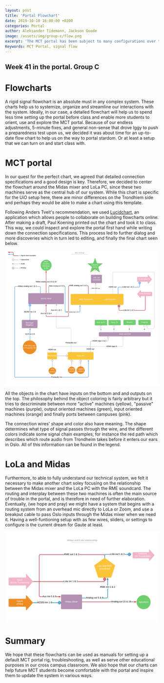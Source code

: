 ```yaml
---
layout: post
title: 'Portal Flowchart'
date: 2019-10-10 16:00:00 +0200
categories: Portal
author: Aleksander Tidemann, Jackson Goode
image: /assets/img/group-c/flow.png
excerpt: 'The MCT portal has been subject to many configurations over the last couple of months. In this post, we explore how flowcharts may help us see a brighter tomorrow (we need as much light as we can get here).'
Keywords: MCT Portal, signal flow
---
```


## Week 41 in the portal. Group C

# Flowcharts 

A rigid signal flowchart is an absolute must in any complex system. These charts help us to systemize, organize and streamline our interactions with the system. Ideally, in our case, a detailed flowchart will help us to spend less time setting up the portal before class and enable more students to orient, use and explore the MCT portal. Because of our endless adjustments, 5-minute fixes, and general non-sense that drove Iggy to push a preparedness test upon us, we decided it was about time for an up-to-date flow chart to help us on the way to portal stardom. Or at least a setup that we can turn on and start class with.

# MCT portal

In our quest for the perfect chart, we agreed that detailed connection specifications and a good design is key. Therefore, we decided to center the flowchart around the Midas mixer and LoLa PC, since these two machines serve as the central hub of our system. While this chart is specific for the UiO setup here, there are minor differences on the Trondhiem side and perhaps they would be able to make a chart using this template.

Following Anders Tveit's recommendation, we used [Lucidchart](https://www.lucidchart.com), an application which allows people to collaborate on building flowcharts online. After making a draft, Paul Koening printed out the chart and took it to class. This way, we could inspect and explore the portal first hand while writing down the connection specifications. This process led to further dialog and more discoveries which in turn led to editing, and finally the final chart seen below.

![Portal Flowchart](/assets/img/group-c/Portal-flowchart.jpg) 

All the objects in the chart have inputs on the bottom and and outputs on the top. The philosophy behind the object coloring is fairly arbitrary but it tries to descriminate between more "active" machines (yellow), "passive" machines (purple), output oriented machines (green), input oriented machines (orange) and finally ports between campuses (pink).

The connection wires' shape and color also have meaning. The shape determines what type of signal passes through the wire, and the different colors indicate some signal chain examples, for instance the red path which describes which route audio from Trondheim takes before it enters our ears in Oslo. All of this information can be found in the legend.

# LoLa and Midas 

Furthermore, to able to fully understand our technical system, we felt it necessary to make another chart soley focusing on the relationship between the Midas mixer and the LoLa PC with the RME soundcard. The routing and interplay between these two machines is often the main source of trouble in the portal, and is therefore in need of further elaboration. Eventually, (we hope and pray) we might have a system that begins with a routing system from an overhead mic directly to LoLa or Zoom, and use a breakout cable to pass Oslo inputs through the Midas mixer when we need it. Having a well-funtioning setup with as few wires, sliders, or settings to configure is the current dream for Gaute at least.

![LoLa and Midas Flowchart](/assets/img/group-c/Midas-lola-flowchart.jpg)

# Summary

We hope that these flowcharts can be used as manuals for setting up a default MCT portal rig, troubleshooting, as well as serve other educational purposes in our cross campus classroom. We also hope that our charts can help future MCT students become comfortable with the portal and inspire them to update the system in various ways. 